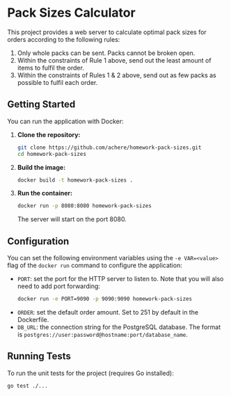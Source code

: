 # Pack Sizes Calculator

This project provides a web server to calculate optimal pack sizes for orders according to the following rules:
1. Only whole packs can be sent. Packs cannot be broken open.
2. Within the constraints of Rule 1 above, send out the least amount of items to fulfil the order.
3. Within the constraints of Rules 1 & 2 above, send out as few packs as possible to fulfil each
order.


## Getting Started

You can run the application with Docker:

1.  **Clone the repository:**

    ```sh
    git clone https://github.com/achere/homework-pack-sizes.git
    cd homework-pack-sizes
    ```

2.  **Build the image:**

    ```sh
    docker build -t homework-pack-sizes .
    ```
3. **Run the container:**
    ```sh
    docker run -p 8080:8080 homework-pack-sizes
    ```

    The server will start on the port 8080.


## Configuration

You can set the following environment variables using the `-e VAR=<value>` flag of the `docker run` command to configure the application:
- `PORT`: set the port for the HTTP server to listen to. Note that you will also need to add port forwarding:
    ```sh
    docker run -e PORT=9090 -p 9090:9090 homework-pack-sizes
    ```
- `ORDER`: set the default order amount. Set to 251 by default in the Dockerfile.
- `DB_URL`: the connection string for the PostgreSQL database. The format is `postgres://user:password@hostname:port/database_name`.


## Running Tests

To run the unit tests for the project (requires Go installed):

```bash
go test ./...
```
